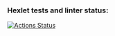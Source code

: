 ### Hexlet tests and linter status:
[![Actions Status](https://github.com/AnastasiaVetlugina/frontend-project-46/actions/workflows/hexlet-check.yml/badge.svg)](https://github.com/AnastasiaVetlugina/frontend-project-46/actions)